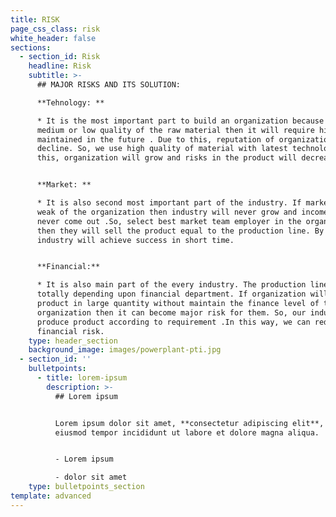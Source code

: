 ```yaml
---
title: RISK
page_css_class: risk
white_header: false
sections:
  - section_id: Risk
    headline: Risk
    subtitle: >-
      ## MAJOR RISKS AND ITS SOLUTION:

      **Tehnology: **

      * It is the most important part to build an organization because if we use
      medium or low quality of the raw material then it will require high
      maintained in the future . Due to this, reputation of organization will
      decline. So, we use high quality of material with latest technology. By
      this, organization will grow and risks in the product will decrease.


      **Market: **

      * It is also second most important part of the industry. If market team is
      weak of the organization then industry will never grow and income will
      never come out .So, select best market team employer in the organization
      then they will sell the product equal to the production line. By this,
      industry will achieve success in short time.


      **Financial:**

      * It is also main part of the every industry. The production line is
      totally depending upon financial department. If organization will produce
      product in large quantity without maintain the finance level of the
      organization then it can become major risk for them. So, our industry
      produce product according to requirement .In this way, we can reduce the
      financial risk.
    type: header_section
    background_image: images/powerplant-pti.jpg
  - section_id: ''
    bulletpoints:
      - title: lorem-ipsum
        description: >-
          ## Lorem ipsum


          Lorem ipsum dolor sit amet, **consectetur adipiscing elit**, sed do
          eiusmod tempor incididunt ut labore et dolore magna aliqua.


          - Lorem ipsum

          - dolor sit amet
    type: bulletpoints_section
template: advanced
---
```


